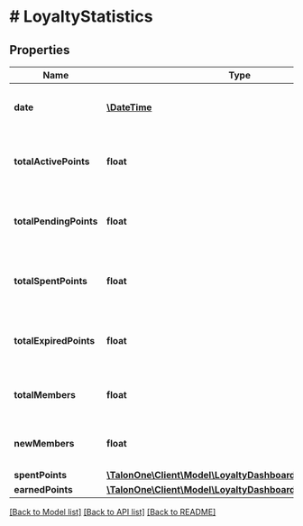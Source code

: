 # # LoyaltyStatistics

## Properties

Name | Type | Description | Notes
------------ | ------------- | ------------- | -------------
**date** | [**\DateTime**](\DateTime.md) | Date at which data point was collected. | 
**totalActivePoints** | **float** | Total of active points for this loyalty program. | 
**totalPendingPoints** | **float** | Total of pending points for this loyalty program. | 
**totalSpentPoints** | **float** | Total of spent points for this loyalty program. | 
**totalExpiredPoints** | **float** | Total of expired points for this loyalty program. | 
**totalMembers** | **float** | Number of loyalty program members. | 
**newMembers** | **float** | Number of members who joined on this day. | 
**spentPoints** | [**\TalonOne\Client\Model\LoyaltyDashboardPointsBreakdown**](LoyaltyDashboardPointsBreakdown.md) |  | 
**earnedPoints** | [**\TalonOne\Client\Model\LoyaltyDashboardPointsBreakdown**](LoyaltyDashboardPointsBreakdown.md) |  | 

[[Back to Model list]](../../README.md#documentation-for-models) [[Back to API list]](../../README.md#documentation-for-api-endpoints) [[Back to README]](../../README.md)


